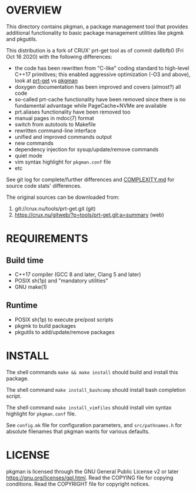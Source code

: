 OVERVIEW
========

This directory contains pkgman, a package management tool that provides
additional functionality to basic package management utilities like pkgmk and
pkgutils.

This distribution is a fork of CRUX' prt-get tool as of commit da6bfb0 (Fri Oct
16 2020) with the following differences:

- the code has been rewritten from "C-like" coding standard to high-level C++17
  primitives; this enabled aggressive optimization (-O3 and above), look at
  [prt-get][1] vs [pkgman][2]
- doxygen documentation has been improved and covers (almost?) all code
- so-called prt-cache functionality have been removed since there is no
  fundamental advantage while PageCache+NVMe are available
- prt.aliases functionality have been removed too
- manual pages in mdoc(7) format
- switch from autotools to Makefile
- rewritten command-line interface
- unified and improved commands output
- new commands
- dependency injection for sysup/update/remove commands
- quiet mode
- vim syntax highlight for `pkgman.conf` file
- etc

See git log for complete/further differences and [COMPLEXITY.md][3] for source
code stats' differences.

[1]: https://crux.nu/ports/crux-3.7/core/prt-get/README
[2]: https://github.com/zeppe-lin/pkgsrc-core/blob/master/pkgman/Pkgfile#L14
[3]: https://github.com/zeppe-lin/pkgman/blob/master/COMPLEXITY.md

The original sources can be downloaded from:
1. git://crux.nu/tools/prt-get.git                        (git)
2. https://crux.nu/gitweb/?p=tools/prt-get.git;a=summary  (web)


REQUIREMENTS
============

Build time
----------
- C++17 compiler (GCC 8 and later, Clang 5 and later)
- POSIX sh(1p) and "mandatory utilities"
- GNU make(1)

Runtime
-------
- POSIX sh(1p) to execute pre/post scripts
- pkgmk to build packages
- pkgutils to add/update/remove packages


INSTALL
=======
The shell commands `make && make install` should build and install this
package.

The shell command `make install_bashcomp` should install bash completion
script.

The shell command `make install_vimfiles` should install vim syntax highlight
for `pkgman.conf` file.

See `config.mk` file for configuration parameters, and `src/pathnames.h` for
absolute filenames that pkgman wants for various defaults.


LICENSE
=======

pkgman is licensed through the GNU General Public License v2 or later
<https://gnu.org/licenses/gpl.html>.
Read the COPYING file for copying conditions.
Read the COPYRIGHT file for copyright notices.
